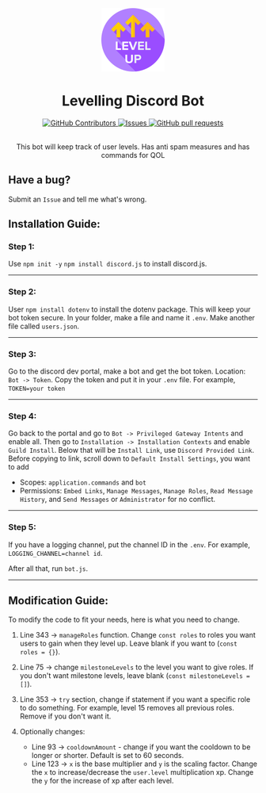 <div align="center">
    <img src="./image.png" height="128" >
</div>
<h1 align="center">Levelling Discord Bot</h1>
<p align="center">
    <a href="https://github.com/JayNightmare/Level-Discord-Bot/graphs/contributors">
      <img alt="GitHub Contributors" src="https://img.shields.io/github/contributors/JayNightmare/Level-Discord-Bot?color=2db94d" />
    </a>
    <a href="https://github.com/JayNightmare/github-readme-stats/issues">
      <img alt="Issues" src="https://img.shields.io/github/issues/JayNightmare/Level-Discord-Bot?color=0088ff" />
    </a>
    <a href="https://github.com/anuraghazra/github-readme-stats/pulls">
      <img alt="GitHub pull requests" src="https://img.shields.io/github/issues-pr/JayNightmare/Level-Discord-Bot?color=0088ff" />
    </a>
    <br />
    <br />
  </p>

<p align="center">This bot will keep track of user levels. Has anti spam measures and has commands for QOL</p>

## Have a bug?
Submit an `Issue` and tell me what's wrong.

## Installation Guide:
### Step 1:
Use `npm init -y` `npm install discord.js` to install discord.js.

---

### Step 2:
User
`npm install dotenv`
to install the dotenv package. This will keep your bot token secure. In your folder, make a file and name it `.env`. Make another file called `users.json`.

---

### Step 3:
Go to the discord dev portal, make a bot and get the bot token. Location: `Bot -> Token`. Copy the token and put it in your `.env` file. For example, `TOKEN=your token`

---

### Step 4:
Go back to the portal and go to `Bot -> Privileged Gateway Intents` and enable all. Then go to `Installation -> Installation Contexts` and enable `Guild Install`. Below that will be `Install Link`, use `Discord Provided Link`. Before copying to link, scroll down to `Default Install Settings`, you want to add
- Scopes: `application.commands` and `bot`
- Permissions: `Embed Links`, `Manage Messages`, `Manage Roles`, `Read Message History`, and `Send Messages` or `Administrator` for no conflict.

---

### Step 5:
If you have a logging channel, put the channel ID in the `.env`. For example, `LOGGING_CHANNEL=channel id`.

After all that, run `bot.js`.

---

## Modification Guide:
To modify the code to fit your needs, here is what you need to change.
1. Line 343 -> `manageRoles` function. Change `const roles` to roles you want users to gain when they level up. Leave blank if you want to (`const roles = {}`).

2. Line 75 -> change `milestoneLevels` to the level you want to give roles. If you don't want milestone levels, leave blank (`const milestoneLevels = []`).

3. Line 353 -> `try` section, change if statement if you want a specific role to do something. For example, level 15 removes all previous roles. Remove if you don't want it.

4. Optionally changes:
    - Line 93 -> `cooldownAmount` - change if you want the cooldown to be longer or shorter. Default is set to 60 seconds.
    - Line 123 -> `x` is the base multiplier and `y` is the scaling factor. Change the `x` to increase/decrease the `user.level` multiplication xp. Change the `y` for the increase of xp after each level.